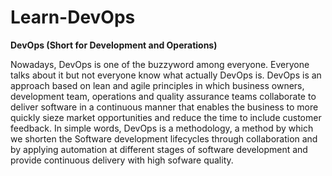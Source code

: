 # Learn-DevOps

**DevOps (Short for Development and Operations)**

Nowadays, DevOps is one of the buzzyword among everyone. Everyone talks about it but not everyone know what actually DevOps is. DevOps is an approach based on lean and agile principles in which business owners, development team, operations and quality assurance teams collaborate to deliver software in a continuous manner that enables the business to more quickly sieze market opportunities and reduce the time to include customer feedback. 
In simple words, DevOps is a methodology, a method by which we shorten the Software development lifecycles through collaboration and by applying automation at different stages of software development and provide continuous delivery with high sofware quality.
